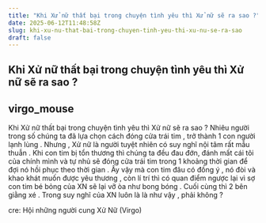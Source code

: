 ```yaml
---
title: "Khi Xử nữ thất bại trong chuyện tình yêu thì Xử nữ sẽ ra sao ?"
date: 2025-06-12T11:48:58Z
slug: khi-xu-nu-that-bai-trong-chuyen-tinh-yeu-thi-xu-nu-se-ra-sao
draft: false
---
```


## Khi Xử nữ thất bại trong chuyện tình yêu thì Xử nữ sẽ ra sao ?

## virgo_mouse

Khi Xử nữ thất bại trong chuyện tình yêu thì Xử nữ sẽ ra sao ?
 Nhiêu người trong số chúng ta đã lựa chọn cách đóng cửa trái tim , trở thành 1 con người lạnh lùng . Nhưng , Xử nữ là người tuyệt nhiên có suy nghĩ nội tâm rất mẫu thuẫn . Khi con tim bị tổn thương thì chúng ta đều đau đớn, đánh mất cái tôi của chính mình và tự nhủ sẽ đóng cửa trái tim trong 1 khoảng thời gian để đợi nó hồi phục theo thời gian . Ấy vậy mà con tim đâu có đồng ý , nó đòi và khao khát muốn được yêu thương , còn lí trí thì có quan điểm ngược lại vì sợ con tim bé bỏng của XN sẽ lại vỡ òa như bong bóng . Cuối cùng thì 2 bên giằng xé . Trong suy nghĩ của XN luôn là là như vậy , phải không ?
 
 
 cre: Hội những người cung Xử Nữ (Virgo)